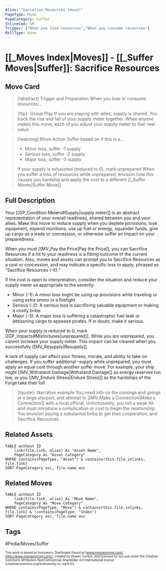 ```yaml
---
Alias: "Sacrafice Resources (move)"
PageType: Move
PageCategory: Suffer
InlineCmd: SR
Trigger: ["When you lose resources","When you consume resources"]
RollType: None
---
```


# [[_Moves Index|Moves]] - [[_Suffer Moves|Suffer]]: Sacrifice Resources

## Move Card
>[!abstract]  Trigger and Preparation
>When you lose or consume resources...

> [!tip]- Group Play
> If you are playing with allies, supply is shared. You track the rise and fall of your supply meter together. When anyone makes this move, each of you adjust your supply meter to that new value. 

> [!warning] Move Action
> Suffer based on if this is a...
>- Minor loss, suffer -1 supply
>- Serious loss, suffer -2 supply
>- Major loss, suffer -3 supply
> 
> If your supply is exhausted (reduced to 0), mark unprepared
> When you suffer a loss of resources while unprepared, envision how this causes you hardship and apply the cost to a different [[_Suffer Moves|Suffer Move]]

## Full Description
Your [[GP_Condition Meters#Supply|supply meter]] is an abstract representation of your overall readiness, shared between you and your allies. Make this move to reduce supply when you deplete provisions, lose equipment, expend munitions, use up fuel or energy, squander funds, give up cargo as a trade or concession, or otherwise suffer an impact on your preparedness. 

When you must [[MV_Pay the Price|Pay the Price]], you can Sacrifice Resources if a hit to your readiness is a fitting outcome of the current situation. Also, moves and assets can prompt you to Sacrifice Resources as a cost or concession, and may indicate a specific loss to apply, phrased as “Sacrifice Resources (-X).” 

If the cost is open to interpretation, consider the situation and reduce your supply meter as appropriate to the severity: 
- Minor (-1): A minor loss might be using up provisions while traveling or using extra ammo in a firefight
- Serious (-2): A serious loss is sacrificing valuable equipment or making a costly bribe
- Major (-3): A major loss is suffering a catastrophic fuel leak or jettisoning cargo to appease pirates. 
If in doubt, make it serious. 

When your supply is reduced to 0, mark [[GP_Impacts#Misfortunes|unprepared]]. While you are unprepared, you cannot increase your supply meter. This impact can be cleared when you successfully [[MV_Resupply|Resupply]]. 

A lack of supply can affect your fitness, morale, and ability to take on challenges. If you suffer additional -supply while unprepared, you must apply an equal cost through another suffer move. For example, your ship might [[MV_Withstand Damage|Withstand Damage]] as energy reserves run low, or you [[MV_Endure Stress|Endure Stress]] as the hardships of the Forge take their toll


> [!quote]- Narrative example
> You need info on the comings and goings at a large starport, and attempt to [[MV_Make a Connection|Make a Connection]] with a local official. Unfortunately, you roll a weak hit and must introduce a complication or cost to begin the relationship. You envision paying a substantial bribe to get their cooperation, and Sacrifice Resources. 

## Related Assets
```dataview
TABLE without ID
	link(file.link, alias) As "Asset Name",
	PageCategory As "Asset Category"
WHERE contains(PageType, "Asset") & contains(this.file.inlinks, file.link)
SORT PageCategory asc, file.name asc
```

## Related Moves
```dataview
TABLE without ID
	link(file.link, alias) As "Move Name",
	PageCategory As "Move Category"
WHERE contains(PageType, "Move") & contains(this.file.inlinks, file.link) & !contains(PageType, "Index")
SORT PageCategory asc, file.name asc
```

## Tags
#Pedia/Moves/Suffer 

<font size=-2>This work is based on Ironsworn: Starforged (found at [www.ironswornrpg.com](http://www.ironswornrpg.com)), created by Shawn Tomkin, and licensed for our use under the Creative Commons Attribution-NonCommercial-ShareAlike 4.0 International license  (creativecommons.org/licenses/by-nc-sa/4.0/).</font>